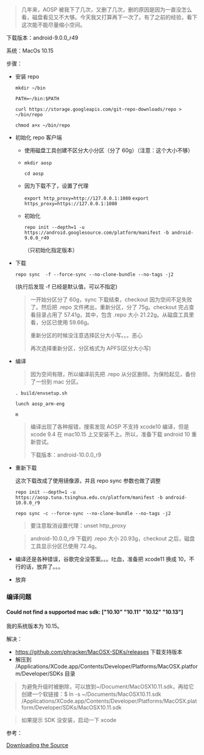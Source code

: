 > 几年来，AOSP 被我下了几次，又删了几次，删的原因是因为一直没怎么看，磁盘看见又不大够。今天我又打算再下一次了。有了之前的经验，看下这次能不能尽量缩小空间。

下载版本：android-9.0.0_r49

系统：MacOs 10.15

步骤：

* 安装 repo

  `mkdir ~/bin`

  `PATH=~/bin:$PATH`

  `curl https://storage.googleapis.com/git-repo-downloads/repo > ~/bin/repo`

  `chmod a+x ~/bin/repo`

* 初始化 repo 客户端

  * 使用磁盘工具创建不区分大小分区（分了 60g）（注意：这个大小不够）

  * `mkdir aosp`

    `cd aosp`

  * 因为下载不了，设置了代理

    `export http_proxy=http://127.0.0.1:1080`
    `export https_proxy=https://127.0.0.1:1080`

  * 初始化

    `repo init --depth=1 -u https://android.googlesource.com/platform/manifest -b android-9.0.0_r49`

    （只初始化指定版本）

* 下载

  `repo sync  -f --force-sync --no-clone-bundle --no-tags -j2`

  (执行后发现 -f 已经是默认值，可以不指定)

  > 一开始分区分了 60g，sync 下载结束，checkout 因为空间不足失败了。然后把 .repo 文件拷出，重新分区，分了 75g。checkout 完占查看目录占用了 57.41g，其中，包含 .repo 大小 21.22g。从磁盘工具里看，分区已使用 59.66g。
  >
  > 重新分区的时候没注意选择区分大小写。。。恶心
  >
  > 再次选择重新分区，分区格式为 APFS(区分大小写)

* 编译

  > 因为空间有限，所以编译前先把 .repo 从分区删除。为保险起见，备份了一份到 mac 分区。

  `. build/envsetup.sh`

  `lunch aosp_arm-eng`

  `m`

  > 编译出现了各种报错，搜索发现 AOSP 不支持 xcode10 编译，但是 xcode 9.4 在 mac10.15 上又安装不上。所以，准备下载 android 10 重新尝试。
  >
  > 下载版本：android-10.0.0_r9

* 重新下载

  这次下载改成了使用镜像源，并且 repo sync 参数也做了调整

  `repo init --depth=1 -u https://aosp.tuna.tsinghua.edu.cn/platform/manifest -b android-10.0.0_r9`

  `repo sync -c --force-sync --no-clone-bundle --no-tags -j2`

  > 要注意取消设置代理：unset http_proxy

  > android-10.0.0_r9 下载的 .repo 大小 20.93g，checkout 之后，磁盘工具显示分区已使用 72.4g。

* 编译还是各种错误，谷歌完全没答案。。。吐血，准备把 xcode11 换成 10，不行的话，放弃了。。。

* 放弃

### 编译问题

#### Could not find a supported mac sdk: ["10.10" "10.11" "10.12" "10.13"]

我的系统版本为 10.15。

解决：

* https://github.com/phracker/MacOSX-SDKs/releases 下载支持版本
* 解压到 /Applications/XCode.app/Contents/Developer/Platforms/MacOSX.platform/Developer/SDKs 目录

> 为避免升级时被删除，可以放到~/Document/MacOSX10.11.sdk，再给它创建一个软链接：$ ln -s ~/Documents/MacOSX10.11.sdk /Applications/XCode.app/Contents/Developer/Platforms/MacOSX.platform/Developer/SDKs/MacOSX10.11.sdk

> 如果提示 SDK 没安装，启动一下 xcode



参考：

[Downloading the Source](https://source.android.com/setup/build/downloading)

